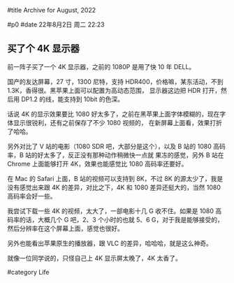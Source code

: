 #title Archive for August, 2022

#p0
#date 22年8月2日 周二 22:23

## 买了个 4K 显示器

前一阵子买了一个 4K 显示器，之前的 1080P 是用了快 10 年 DELL。

国产的友达屏幕，27 寸，1300 尼特，支持 HDR400，价格嘛，某东活动，不到 1.3K，香得很。黑苹果上面可以配置为高动态范围，
显示器这边把 HDR 打开，然后用 DP1.2 的线，能支持到 10bit 的色深。

话说 4K 的显示效果要比 1080 好太多了，之前在黑苹果上面字体模糊的，现在字体显示很锐利，还有之前保存了不少 1080 视频的，
在新屏幕上面看，效果打折了哈哈。

另外对比了 V 站的电影（1080 SDR 吧，大部分是这个），以及 B 站的 1080 高码率，B 站的好太多了，反正没有那种动作稍微快一点就
果冻的感觉，另外 B 站在 Chrome 上面能够打开 4K，效果也能感觉比 1080 高码率还要好。

在 Mac 的 Safari 上面，B 站的视频可以支持到 8K，不过 8K 的源太少了，我是没有感觉出来跟 4K 的差异，对比之下，4K 和 1080 差异还挺大的，当然 1080 高码率会好一些。

我尝试下载一些 4K 的视频，太大了，一部电影十几 G 收不住。如果是 1080 高码率的话，大概几个 G 吧，2、3 个小时的也就 5、6 G，对于我是能够接受的，然后分辨率在这个屏幕上面，感觉也很好。

另外也能看出苹果原生的播放器，跟 VLC 的差异，哈哈哈，就是这么神奇。

就像一位同学说的，只怪自己上 4K 显示屏太晚了，4K 太香了。

#category Life